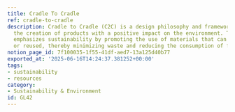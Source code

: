 ```yaml
---
title: Cradle To Cradle
ref: cradle-to-cradle
description: Cradle to Cradle (C2C) is a design philosophy and framework that encourages
  the creation of products with a positive impact on the environment. This approach
  emphasizes sustainability by promoting the use of materials that can be fully reclaimed
  or reused, thereby minimizing waste and reducing the consumption of finite resources.
notion_page_id: 7f100035-1f55-41df-aed7-13a125d40b77
exported_at: '2025-06-16T14:24:37.381252+00:00'
tags:
- sustainability
- resources
category:
- Sustainability & Environment
id: GL42
---
```


